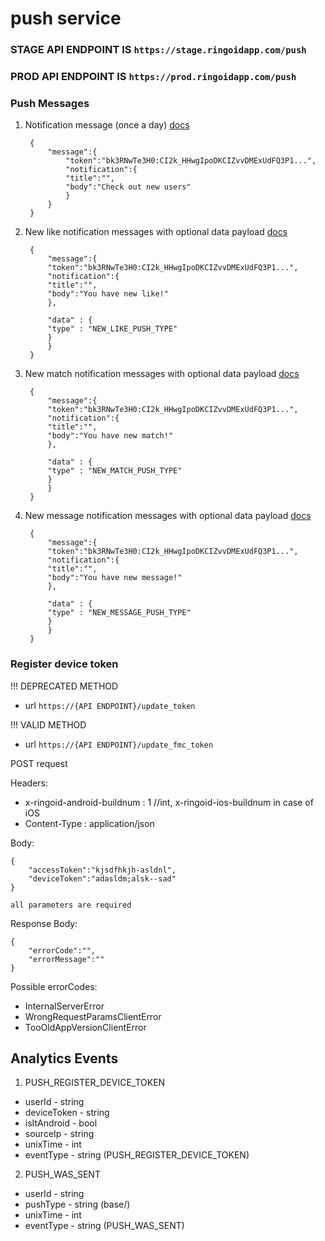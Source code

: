 # push service

### STAGE API ENDPOINT IS ``https://stage.ringoidapp.com/push``
### PROD API ENDPOINT IS ``https://prod.ringoidapp.com/push``

### Push Messages

1. Notification message (once a day) [docs](https://firebase.google.com/docs/cloud-messaging/concept-options#notifications)

        {
            "message":{
                "token":"bk3RNwTe3H0:CI2k_HHwgIpoDKCIZvvDMExUdFQ3P1...",
                "notification":{
                "title":"",
                "body":"Check out new users"
                }
            }
        }

2. New like notification messages with optional data payload [docs](https://firebase.google.com/docs/cloud-messaging/concept-options#notification-messages-with-optional-data-payload)

        {
            "message":{
            "token":"bk3RNwTe3H0:CI2k_HHwgIpoDKCIZvvDMExUdFQ3P1...",
            "notification":{
            "title":"",
            "body":"You have new like!"
            },
            
            "data" : {
            "type" : "NEW_LIKE_PUSH_TYPE"
            }
            }
        }

3. New match notification messages with optional data payload [docs](https://firebase.google.com/docs/cloud-messaging/concept-options#notification-messages-with-optional-data-payload)

        {
            "message":{
            "token":"bk3RNwTe3H0:CI2k_HHwgIpoDKCIZvvDMExUdFQ3P1...",
            "notification":{
            "title":"",
            "body":"You have new match!"
            },
            
            "data" : {
            "type" : "NEW_MATCH_PUSH_TYPE"
            }
            }
        }

4. New message notification messages with optional data payload [docs](https://firebase.google.com/docs/cloud-messaging/concept-options#notification-messages-with-optional-data-payload)

        {
            "message":{
            "token":"bk3RNwTe3H0:CI2k_HHwgIpoDKCIZvvDMExUdFQ3P1...",
            "notification":{
            "title":"",
            "body":"You have new message!"
            },
            
            "data" : {
            "type" : "NEW_MESSAGE_PUSH_TYPE"
            }
            }
        }
    
    
### Register device token

!!! DEPRECATED METHOD
* url ``https://{API ENDPOINT}/update_token``

!!! VALID METHOD
* url ``https://{API ENDPOINT}/update_fmc_token``

POST request

Headers:

* x-ringoid-android-buildnum : 1       //int, x-ringoid-ios-buildnum in case of iOS
* Content-Type : application/json

Body:

    {
        "accessToken":"kjsdfhkjh-asldnl",
        "deviceToken":"adasldm;alsk--sad"
    }
    
    all parameters are required
    
 Response Body:
 
    {
        "errorCode":"",
        "errorMessage":""
    }

    
Possible errorCodes:

* InternalServerError
* WrongRequestParamsClientError
* TooOldAppVersionClientError

## Analytics Events

1. PUSH_REGISTER_DEVICE_TOKEN

* userId - string
* deviceToken - string
* isItAndroid - bool
* sourceIp - string
* unixTime - int
* eventType - string (PUSH_REGISTER_DEVICE_TOKEN)

2. PUSH_WAS_SENT

* userId - string
* pushType - string (base/)
* unixTime - int
* eventType - string (PUSH_WAS_SENT)
